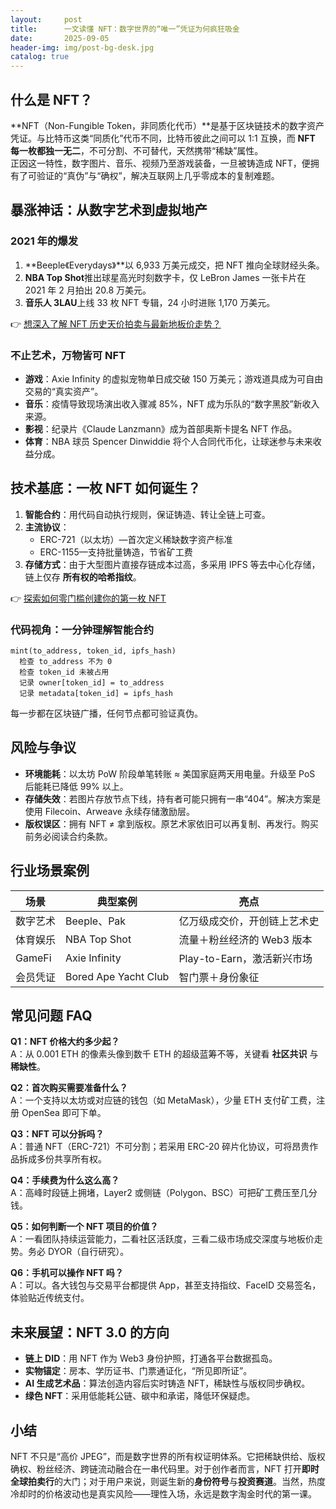 ```yaml
---
layout:     post
title:      一文读懂 NFT：数字世界的“唯一”凭证为何疯狂吸金
date:       2025-09-05
header-img: img/post-bg-desk.jpg
catalog: true
---
```


## 什么是 NFT？
**NFT（Non-Fungible Token，非同质化代币）**是基于区块链技术的数字资产凭证。与比特币这类“同质化”代币不同，比特币彼此之间可以 1:1 互换，而 **NFT 每一枚都独一无二**，不可分割、不可替代，天然携带“稀缺”属性。  
正因这一特性，数字图片、音乐、视频乃至游戏装备，一旦被铸造成 NFT，便拥有了可验证的“真伪”与“确权”，解决互联网上几乎零成本的复制难题。

## 暴涨神话：从数字艺术到虚拟地产
### 2021 年的爆发
1. **Beeple《Everydays》**以 6,933 万美元成交，把 NFT 推向全球财经头条。  
2. **NBA Top Shot**推出球星高光时刻数字卡，仅 LeBron James 一张卡片在 2021 年 2 月拍出 20.8 万美元。  
3. **音乐人 3LAU**上线 33 枚 NFT 专辑，24 小时进账 1,170 万美元。  

👉 [想深入了解 NFT 历史天价拍卖与最新地板价走势？](https://okxdog.com/)  

### 不止艺术，万物皆可 NFT
- **游戏**：Axie Infinity 的虚拟宠物单日成交破 150 万美元；游戏道具成为可自由交易的“真实资产”。  
- **音乐**：疫情导致现场演出收入骤减 85%，NFT 成为乐队的“数字黑胶”新收入来源。  
- **影视**：纪录片《Claude Lanzmann》成为首部奥斯卡提名 NFT 作品。  
- **体育**：NBA 球员 Spencer Dinwiddie 将个人合同代币化，让球迷参与未来收益分成。

## 技术基底：一枚 NFT 如何诞生？
1. **智能合约**：用代码自动执行规则，保证铸造、转让全链上可查。  
2. **主流协议**：  
   - ERC-721（以太坊）—首次定义稀缺数字资产标准  
   - ERC-1155—支持批量铸造，节省矿工费  
3. **存储方式**：由于大型图片直接存链成本过高，多采用 IPFS 等去中心化存储，链上仅存 **所有权的哈希指纹**。

👉 [探索如何零门槛创建你的第一枚 NFT](https://okxdog.com/)  

### 代码视角：一分钟理解智能合约
```pseudo
mint(to_address, token_id, ipfs_hash)
  检查 to_address 不为 0
  检查 token_id 未被占用
  记录 owner[token_id] = to_address
  记录 metadata[token_id] = ipfs_hash
```
每一步都在区块链广播，任何节点都可验证真伪。

## 风险与争议
- **环境能耗**：以太坊 PoW 阶段单笔转账 ≈ 美国家庭两天用电量。升级至 PoS 后能耗已降低 99% 以上。  
- **存储失效**：若图片存放节点下线，持有者可能只拥有一串“404”。解决方案是使用 Filecoin、Arweave 永续存储激励层。  
- **版权误区**：拥有 NFT ≠ 拿到版权。原艺术家依旧可以再复制、再发行。购买前务必阅读合约条款。

## 行业场景案例
| **场景** | **典型案例** | **亮点** |
|----------|--------------|----------|
| 数字艺术 | Beeple、Pak | 亿万级成交价，开创链上艺术史 |
| 体育娱乐 | NBA Top Shot | 流量＋粉丝经济的 Web3 版本 |
| GameFi | Axie Infinity | Play-to-Earn，激活新兴市场 |
| 会员凭证 | Bored Ape Yacht Club | 智门票＋身份象征 |

## 常见问题 FAQ
**Q1：NFT 价格大约多少起？**  
A：从 0.001 ETH 的像素头像到数千 ETH 的超级蓝筹不等，关键看 **社区共识** 与 **稀缺性**。

**Q2：首次购买需要准备什么？**  
A：一个支持以太坊或对应链的钱包（如 MetaMask），少量 ETH 支付矿工费，注册 OpenSea 即可下单。

**Q3：NFT 可以分拆吗？**  
A：普通 NFT（ERC-721）不可分割；若采用 ERC-20 碎片化协议，可将昂贵作品拆成多份共享所有权。

**Q4：手续费为什么这么高？**  
A：高峰时段链上拥堵，Layer2 或侧链（Polygon、BSC）可把矿工费压至几分钱。

**Q5：如何判断一个 NFT 项目的价值？**  
A：一看团队持续运营能力，二看社区活跃度，三看二级市场成交深度与地板价走势。务必 DYOR（自行研究）。

**Q6：手机可以操作 NFT 吗？**  
A：可以。各大钱包与交易平台都提供 App，甚至支持指纹、FaceID 交易签名，体验贴近传统支付。

## 未来展望：NFT 3.0 的方向
- **链上 DID**：用 NFT 作为 Web3 身份护照，打通各平台数据孤岛。  
- **实物锚定**：房本、学历证书、门票通证化，“所见即所证”。  
- **AI 生成艺术品**：算法创造内容后实时铸造 NFT，稀缺性与版权同步确权。  
- **绿色 NFT**：采用低能耗公链、碳中和承诺，降低环保疑虑。

## 小结
NFT 不只是“高价 JPEG”，而是数字世界的所有权证明体系。它把稀缺供给、版权确权、粉丝经济、跨链流动融合在一串代码里。对于创作者而言，NFT 打开**即时全球拍卖行**的大门；对于用户来说，则诞生新的**身份符号**与**投资赛道**。当然，热度冷却时的价格波动也是真实风险——理性入场，永远是数字淘金时代的第一课。